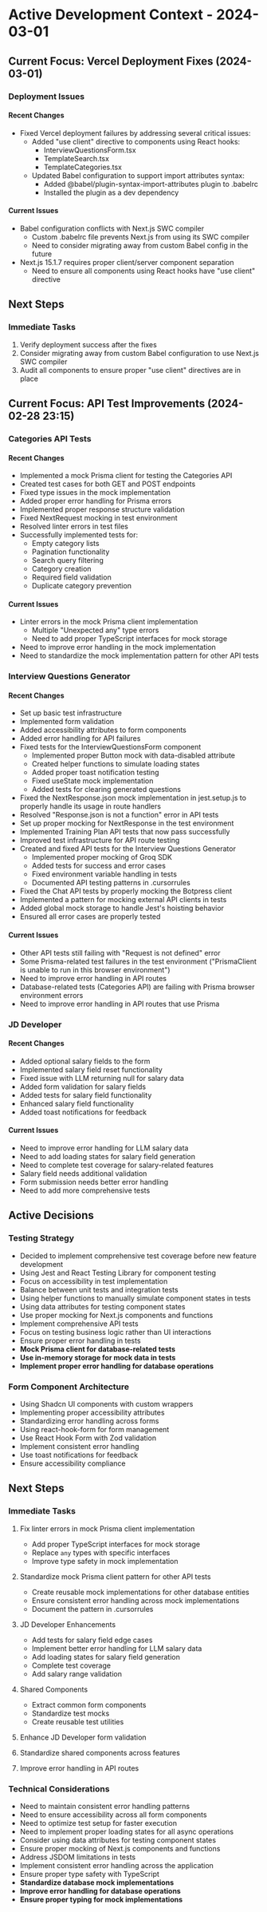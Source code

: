 # Active Development Context - 2024-03-01

## Current Focus: Vercel Deployment Fixes (2024-03-01)

### Deployment Issues

#### Recent Changes

- Fixed Vercel deployment failures by addressing several critical issues:
  - Added "use client" directive to components using React hooks:
    - InterviewQuestionsForm.tsx
    - TemplateSearch.tsx
    - TemplateCategories.tsx
  - Updated Babel configuration to support import attributes syntax:
    - Added @babel/plugin-syntax-import-attributes plugin to .babelrc
    - Installed the plugin as a dev dependency

#### Current Issues

- Babel configuration conflicts with Next.js SWC compiler
  - Custom .babelrc file prevents Next.js from using its SWC compiler
  - Need to consider migrating away from custom Babel config in the future
- Next.js 15.1.7 requires proper client/server component separation
  - Need to ensure all components using React hooks have "use client" directive

## Next Steps

### Immediate Tasks

1. Verify deployment success after the fixes
2. Consider migrating away from custom Babel configuration to use Next.js SWC compiler
3. Audit all components to ensure proper "use client" directives are in place

## Current Focus: API Test Improvements (2024-02-28 23:15)

### Categories API Tests

#### Recent Changes

- Implemented a mock Prisma client for testing the Categories API
- Created test cases for both GET and POST endpoints
- Fixed type issues in the mock implementation
- Added proper error handling for Prisma errors
- Implemented proper response structure validation
- Fixed NextRequest mocking in test environment
- Resolved linter errors in test files
- Successfully implemented tests for:
  - Empty category lists
  - Pagination functionality
  - Search query filtering
  - Category creation
  - Required field validation
  - Duplicate category prevention

#### Current Issues

- Linter errors in the mock Prisma client implementation
  - Multiple "Unexpected any" type errors
  - Need to add proper TypeScript interfaces for mock storage
- Need to improve error handling in the mock implementation
- Need to standardize the mock implementation pattern for other API tests

### Interview Questions Generator

#### Recent Changes

- Set up basic test infrastructure
- Implemented form validation
- Added accessibility attributes to form components
- Added error handling for API failures
- Fixed tests for the InterviewQuestionsForm component
  - Implemented proper Button mock with data-disabled attribute
  - Created helper functions to simulate loading states
  - Added proper toast notification testing
  - Fixed useState mock implementation
  - Added tests for clearing generated questions
- Fixed the NextResponse.json mock implementation in jest.setup.js to properly handle its usage in route handlers
- Resolved "Response.json is not a function" error in API tests
- Set up proper mocking for NextResponse in the test environment
- Implemented Training Plan API tests that now pass successfully
- Improved test infrastructure for API route testing
- Created and fixed API tests for the Interview Questions Generator
  - Implemented proper mocking of Groq SDK
  - Added tests for success and error cases
  - Fixed environment variable handling in tests
  - Documented API testing patterns in .cursorrules
- Fixed the Chat API tests by properly mocking the Botpress client
- Implemented a pattern for mocking external API clients in tests
- Added global mock storage to handle Jest's hoisting behavior
- Ensured all error cases are properly tested

#### Current Issues

- Other API tests still failing with "Request is not defined" error
- Some Prisma-related test failures in the test environment ("PrismaClient is unable to run in this browser environment")
- Need to improve error handling in API routes
- Database-related tests (Categories API) are failing with Prisma browser environment errors
- Need to improve error handling in API routes that use Prisma

### JD Developer

#### Recent Changes

- Added optional salary fields to the form
- Implemented salary field reset functionality
- Fixed issue with LLM returning null for salary data
- Added form validation for salary fields
- Added tests for salary field functionality
- Enhanced salary field functionality
- Added toast notifications for feedback

#### Current Issues

- Need to improve error handling for LLM salary data
- Need to add loading states for salary field generation
- Need to complete test coverage for salary-related features
- Salary field needs additional validation
- Form submission needs better error handling
- Need to add more comprehensive tests

## Active Decisions

### Testing Strategy

- Decided to implement comprehensive test coverage before new feature development
- Using Jest and React Testing Library for component testing
- Focus on accessibility in test implementation
- Balance between unit tests and integration tests
- Using helper functions to manually simulate component states in tests
- Using data attributes for testing component states
- Use proper mocking for Next.js components and functions
- Implement comprehensive API tests
- Focus on testing business logic rather than UI interactions
- Ensure proper error handling in tests
- **Mock Prisma client for database-related tests**
- **Use in-memory storage for mock data in tests**
- **Implement proper error handling for database operations**

### Form Component Architecture

- Using Shadcn UI components with custom wrappers
- Implementing proper accessibility attributes
- Standardizing error handling across forms
- Using react-hook-form for form management
- Use React Hook Form with Zod validation
- Implement consistent error handling
- Use toast notifications for feedback
- Ensure accessibility compliance

## Next Steps

### Immediate Tasks

1. Fix linter errors in mock Prisma client implementation

   - Add proper TypeScript interfaces for mock storage
   - Replace `any` types with specific interfaces
   - Improve type safety in mock implementation

2. Standardize mock Prisma client pattern for other API tests

   - Create reusable mock implementations for other database entities
   - Ensure consistent error handling across mock implementations
   - Document the pattern in .cursorrules

3. JD Developer Enhancements

   - Add tests for salary field edge cases
   - Implement better error handling for LLM salary data
   - Add loading states for salary field generation
   - Complete test coverage
   - Add salary range validation

4. Shared Components

   - Extract common form components
   - Standardize test mocks
   - Create reusable test utilities

5. Enhance JD Developer form validation

6. Standardize shared components across features

7. Improve error handling in API routes

### Technical Considerations

- Need to maintain consistent error handling patterns
- Need to ensure accessibility across all form components
- Need to optimize test setup for faster execution
- Need to implement proper loading states for all async operations
- Consider using data attributes for testing component states
- Ensure proper mocking of Next.js components and functions
- Address JSDOM limitations in tests
- Implement consistent error handling across the application
- Ensure proper type safety with TypeScript
- **Standardize database mock implementations**
- **Improve error handling for database operations**
- **Ensure proper typing for mock implementations**
